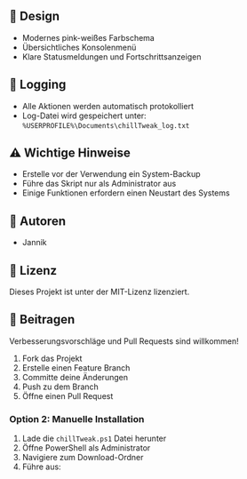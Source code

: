 ## 🎨 Design

- Modernes pink-weißes Farbschema
- Übersichtliches Konsolenmenü
- Klare Statusmeldungen und Fortschrittsanzeigen

## 📝 Logging

- Alle Aktionen werden automatisch protokolliert
- Log-Datei wird gespeichert unter: `%USERPROFILE%\Documents\chillTweak_log.txt`

## ⚠️ Wichtige Hinweise

- Erstelle vor der Verwendung ein System-Backup
- Führe das Skript nur als Administrator aus
- Einige Funktionen erfordern einen Neustart des Systems

## 👥 Autoren

- Jannik

## 📄 Lizenz

Dieses Projekt ist unter der MIT-Lizenz lizenziert.

## 🤝 Beitragen

Verbesserungsvorschläge und Pull Requests sind willkommen!

1. Fork das Projekt
2. Erstelle einen Feature Branch
3. Committe deine Änderungen
4. Push zu dem Branch
5. Öffne einen Pull Request

### Option 2: Manuelle Installation
1. Lade die `chillTweak.ps1` Datei herunter
2. Öffne PowerShell als Administrator
3. Navigiere zum Download-Ordner
4. Führe aus:
